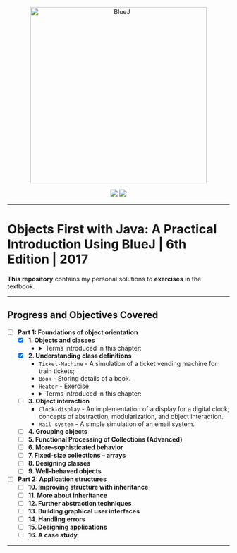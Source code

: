 <p align="center">
  <a href="https://www.amazon.com/Objects-First-Java-Practical-Introduction/dp/0134477367">
    <img
    src="https://www.pearsonhighered.com/assets/bigcovers/0/1/3/4/0134477367.jpg"
    height="400"
    title="Objects First with Java: A Practical Introduction Using BlueJ"
    alt="BlueJ">
  </a>
</p>
<p align="center">
<img src="https://img.shields.io/badge/In%20Progress-Chapter 2-blue.svg" />
  <img src="https://img.shields.io/badge/Made%20With-Java 8-green.svg" />
</p>

---

# Objects First with Java: A Practical Introduction Using BlueJ | 6th Edition | 2017

**This repository** contains my personal solutions to **exercises** in the textbook.

---

## Progress and Objectives Covered

- [ ] **Part 1: Foundations of object orientation**
  - [x] **1. Objects and classes**
    - <details>
        <summary>Terms introduced in this chapter:</summary>
        object, class, instance, method, signature, parameter, type, state, source code,
        return value, compiler
        </details>
  - [x] **2. Understanding class definitions**
    - `Ticket-Machine` - A simulation of a ticket vending machine for train tickets;
    - `Book` - Storing details of a book.
    - `Heater` - Exercise
    - <details>
        <summary>Terms introduced in this chapter:</summary>
        field, instance variable, constructor, method, method header, method body,
        actual parameter, formal parameter, accessor, mutator, declaration, initialization,
        block, statement, assignment statement, conditional statement, return statement,
        return type, comment, expression, operator, variable, local variable, scope, lifetime
      </details>
  - [ ] **3. Object interaction**
    - `Clock-display` - An implementation of a display for a digital clock; concepts of abstraction,
      modularization, and object interaction.
    - `Mail system` - A simple simulation of an email system.
  - [ ] **4. Grouping objects**
  - [ ] **5. Functional Processing of Collections (Advanced)**
  - [ ] **6. More-sophisticated behavior**
  - [ ] **7. Fixed-size collections – arrays**
  - [ ] **8. Designing classes**
  - [ ] **9. Well-behaved objects**
- [ ] **Part 2: Application structures**
  - [ ] **10. Improving structure with inheritance**
  - [ ] **11. More about inheritance**
  - [ ] **12. Further abstraction techniques**
  - [ ] **13. Building graphical user interfaces**
  - [ ] **14. Handling errors**
  - [ ] **15. Designing applications**
  - [ ] **16. A case study**

---
